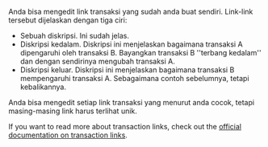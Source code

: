 Anda bisa mengedit link transaksi yang sudah anda buat sendiri. Link-link tersebut dijelaskan dengan tiga ciri:

* Sebuah diskripsi. Ini sudah jelas.
* Diskripsi kedalam. Diskripsi ini menjelaskan bagaimana transaksi A dipengaruhi oleh transaksi B. Bayangkan transaksi B ''terbang kedalam'' dan dengan sendirinya mengubah transaksi A.
* Diskripsi keluar. Diskripsi ini menjelaskan bagaimana transaksi B mempengaruhi transaksi A. Sebagaimana contoh sebelumnya, tetapi kebalikannya.

Anda bisa mengedit setiap link transaksi yang menurut anda cocok, tetapi masing-masing link harus terlihat unik.

If you want to read more about transaction links, check out the [official documentation on transaction links](https://firefly-iii.readthedocs.io/en/latest/advanced/links.html).